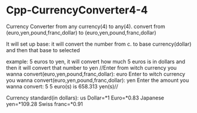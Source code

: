 # Cpp-CurrencyConverter4-4
Currency Converter from any currency(4) to any(4).
convert from (euro,yen,pound,franc,dollar) to (euro,yen,pound,franc,dollar)



It will set up base: it will convert the number from c. to base currency(dollar) and then that base to selected



example: 5 euros to yen, it will convert how much 5 euros is in dollars and then it will convert that number to yen
//Enter from witch currency you wanna convert(euro,yen,pound,franc,dollar): euro
Enter to witch currency you wanna convert(euro,yen,pound,franc,dollar): yen
Enter the amount you wanna convert: 5
5 euro(s) is 658.313 yen(s)//



Currency standard(in dollars):
us Dollar=*1
Euro=*0.83
Japanese yen=*109.28
Swiss franc=*0.91
